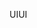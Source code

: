 <span data-ttu-id="eaae3-101">UI</span><span class="sxs-lookup"><span data-stu-id="eaae3-101">UI</span></span>